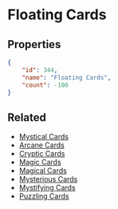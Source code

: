 # Floating Cards

<no description available>

## Properties

```json
{
    "id": 344,
    "name": "Floating Cards",
    "count": -100
}
```

## Related

- [Mystical Cards](../items/9957-mystical-cards.md)
- [Arcane Cards](../items/9958-arcane-cards.md)
- [Cryptic Cards](../items/9959-cryptic-cards.md)
- [Magic Cards](../items/9960-magic-cards.md)
- [Magical Cards](../items/9961-magical-cards.md)
- [Mysterious Cards](../items/9962-mysterious-cards.md)
- [Mystifying Cards](../items/9963-mystifying-cards.md)
- [Puzzling Cards](../items/9964-puzzling-cards.md)


